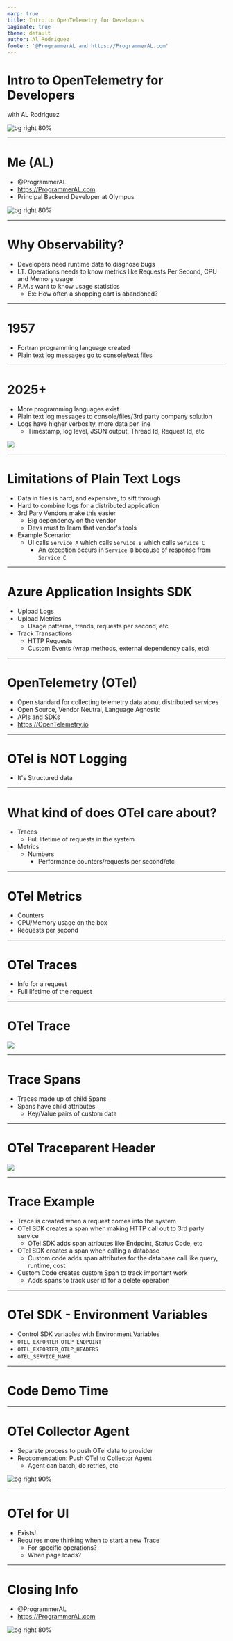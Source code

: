 ```yaml
---
marp: true
title: Intro to OpenTelemetry for Developers
paginate: true
theme: default
author: Al Rodriguez
footer: '@ProgrammerAL and https://ProgrammerAL.com'
---
```


# Intro to OpenTelemetry for Developers

with AL Rodriguez

![bg right 80%](presentation-images/presentation_link_qrcode.png)

---

# Me (AL)

- @ProgrammerAL
- https://ProgrammerAL.com
- Principal Backend Developer at Olympus

![bg right 80%](presentation-images/presentation_link_qrcode.png)

---

# Why Observability?

* Developers need runtime data to diagnose bugs
* I.T. Operations needs to know metrics like Requests Per Second, CPU and Memory usage
* P.M.s want to know usage statistics
  - Ex: How often a shopping cart is abandoned?

---

# 1957
- Fortran programming language created
- Plain text log messages go to console/text files

---

# 2025+
* More programming languages exist
* Plain text log messages to console/files/3rd party company solution
* Logs have higher verbosity, more data per line
  - Timestamp, log level, JSON output, Thread Id, Request Id, etc

![](presentation-images/log-message.png)

---

# Limitations of Plain Text Logs

* Data in files is hard, and expensive, to sift through
* Hard to combine logs for a distributed application
* 3rd Pary Vendors make this easier
  - Big dependency on the vendor
  - Devs must to learn that vendor's tools
* Example Scenario:
  - UI calls `Service A` which calls `Service B` which calls `Service C`
	- An exception occurs in `Service B` because of response from `Service C`

---

# Azure Application Insights SDK

* Upload Logs
* Upload Metrics
  - Usage patterns, trends, requests per second, etc
* Track Transactions
  - HTTP Requests
  - Custom Events (wrap methods, external dependency calls, etc)

---

# OpenTelemetry (OTel)

- Open standard for collecting telemetry data about distributed services
- Open Source, Vendor Neutral, Language Agnostic
- APIs and SDKs
- https://OpenTelemetry.io

---

# OTel is NOT Logging

- It's Structured data

---

# What kind of does OTel care about?

* Traces
  - Full lifetime of requests in the system
* Metrics
  - Numbers
    - Performance counters/requests per second/etc

---

# OTel Metrics

- Counters
- CPU/Memory usage on the box
- Requests per second

---

# OTel Traces

- Info for a request
- Full lifetime of the request

---

# OTel Trace

![](presentation-images/trace.png)


---

# Trace Spans

- Traces made up of child Spans
- Spans have child attributes
  - Key/Value pairs of custom data

---

# OTel Traceparent Header

![](presentation-images/traceparent-propogation.png)

---

# Trace Example

* Trace is created when a request comes into the system
* OTel SDK creates a span when making HTTP call out to 3rd party service
	- OTel SDK adds span atributes like Endpoint, Status Code, etc
* OTel SDK creates a span when calling a database
	- Custom code adds span attributes for the database call like query, runtime, cost
* Custom Code creates custom Span to track important work
  - Adds spans to track user id for a delete operation

---

# OTel SDK - Environment Variables

- Control SDK variables with Environment Variables
- `OTEL_EXPORTER_OTLP_ENDPOINT`
- `OTEL_EXPORTER_OTLP_HEADERS`
- `OTEL_SERVICE_NAME`

---

# Code Demo Time

---

# OTel Collector Agent

- Separate process to push OTel data to provider
- Reccomendation: Push OTel to Collector Agent
  - Agent can batch, do retries, etc

![bg right 90%](presentation-images/otel-agent-sdk.png)

---

# OTel for UI

- Exists!
- Requires more thinking when to start a new Trace
  - For specific operations?
  - When page loads?

---

# Closing Info

- @ProgrammerAL
- https://ProgrammerAL.com

![bg right 80%](presentation-images/presentation_link_qrcode.png)

